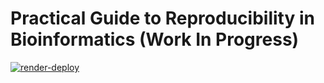 # Practical Guide to Reproducibility in Bioinformatics (Work In Progress)

[![render-deploy](https://github.com/sk-sahu/PGRB/workflows/render-deploy/badge.svg)](https://github.com/sk-sahu/PGRB/actions?query=workflow%3Arender-deploy)

